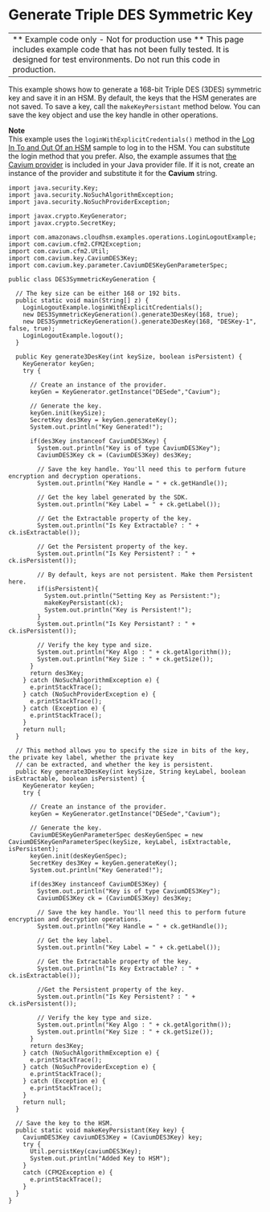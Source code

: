 # Generate Triple DES Symmetric Key<a name="java-sample-des-key"></a>


|  | 
| --- |
|  \*\* Example code only \- Not for production use \*\* This page includes example code that has not been fully tested\. It is designed for test environments\. Do not run this code in production\.  | 

This example shows how to generate a 168\-bit Triple DES \(3DES\) symmetric key and save it in an HSM\. By default, the keys that the HSM generates are not saved\. To save a key, call the `makeKeyPersistant` method below\. You can save the key object and use the key handle in other operations\. 

**Note**  
This example uses the `loginWithExplicitCredentials()` method in the [Log In To and Out Of an HSM](java-sample-login.md) sample to log in to the HSM\. You can substitute the login method that you prefer\. Also, the example assumes that [the Cavium provider](use-cavium-provider.md) is included in your Java provider file\. If it is not, create an instance of the provider and substitute it for the **Cavium** string\. 

```
import java.security.Key;
import java.security.NoSuchAlgorithmException;
import java.security.NoSuchProviderException;

import javax.crypto.KeyGenerator;
import javax.crypto.SecretKey;

import com.amazonaws.cloudhsm.examples.operations.LoginLogoutExample;
import com.cavium.cfm2.CFM2Exception;
import com.cavium.cfm2.Util;
import com.cavium.key.CaviumDES3Key;
import com.cavium.key.parameter.CaviumDESKeyGenParameterSpec;

public class DES3SymmetricKeyGeneration {

  // The key size can be either 168 or 192 bits.
  public static void main(String[] z) {
    LoginLogoutExample.loginWithExplicitCredentials();
    new DES3SymmetricKeyGeneration().generate3DesKey(168, true);
    new DES3SymmetricKeyGeneration().generate3DesKey(168, "DESKey-1", false, true);
    LoginLogoutExample.logout();
  }

  public Key generate3DesKey(int keySize, boolean isPersistent) {
    KeyGenerator keyGen;
    try {
    
      // Create an instance of the provider.
      keyGen = KeyGenerator.getInstance("DESede","Cavium");
      
      // Generate the key.
      keyGen.init(keySize); 
      SecretKey des3Key = keyGen.generateKey();
      System.out.println("Key Generated!");
      
      if(des3Key instanceof CaviumDES3Key) {
        System.out.println("Key is of type CaviumDES3Key");
        CaviumDES3Key ck = (CaviumDES3Key) des3Key;
        
        // Save the key handle. You'll need this to perform future encryption and decryption operations.
        System.out.println("Key Handle = " + ck.getHandle());
        
        // Get the key label generated by the SDK.
        System.out.println("Key Label = " + ck.getLabel());
        
        // Get the Extractable property of the key.
        System.out.println("Is Key Extractable? : " + ck.isExtractable());
        
        // Get the Persistent property of the key.
        System.out.println("Is Key Persistent? : " + ck.isPersistent());
        
        // By default, keys are not persistent. Make them Persistent here.
        if(isPersistent){
          System.out.println("Setting Key as Persistent:");
          makeKeyPersistant(ck);
          System.out.println("Key is Persistent!");
        }
        System.out.println("Is Key Persistant? : " + ck.isPersistent());
        
        // Verify the key type and size.
        System.out.println("Key Algo : " + ck.getAlgorithm());
        System.out.println("Key Size : " + ck.getSize());
      }
      return des3Key;
    } catch (NoSuchAlgorithmException e) {
      e.printStackTrace();
    } catch (NoSuchProviderException e) {
      e.printStackTrace();
    } catch (Exception e) {
      e.printStackTrace();
    } 
    return null;
  }

  // This method allows you to specify the size in bits of the key, the private key label, whether the private key 
  // can be extracted, and whether the key is persistent.
  public Key generate3DesKey(int keySize, String keyLabel, boolean isExtractable, boolean isPersistent) {
    KeyGenerator keyGen;
    try {

      // Create an instance of the provider.
      keyGen = KeyGenerator.getInstance("DESede","Cavium");
      
      // Generate the key.
      CaviumDESKeyGenParameterSpec desKeyGenSpec = new CaviumDESKeyGenParameterSpec(keySize, keyLabel, isExtractable, isPersistent); 
      keyGen.init(desKeyGenSpec); 
      SecretKey des3Key = keyGen.generateKey();
      System.out.println("Key Generated!");
      
      if(des3Key instanceof CaviumDES3Key) {
        System.out.println("Key is of type CaviumDES3Key");
        CaviumDES3Key ck = (CaviumDES3Key) des3Key;
        
        // Save the key handle. You'll need this to perform future encryption and decryption operations.
        System.out.println("Key Handle = " + ck.getHandle());
        
        // Get the key label. 
        System.out.println("Key Label = " + ck.getLabel());
        
        // Get the Extractable property of the key.
        System.out.println("Is Key Extractable? : " + ck.isExtractable());
        
        //Get the Persistent property of the key.
        System.out.println("Is Key Persistent? : " + ck.isPersistent());
        
        // Verify the key type and size.
        System.out.println("Key Algo : " + ck.getAlgorithm());
        System.out.println("Key Size : " + ck.getSize());
      }
      return des3Key;
    } catch (NoSuchAlgorithmException e) {
      e.printStackTrace();
    } catch (NoSuchProviderException e) {
      e.printStackTrace();
    } catch (Exception e) {
      e.printStackTrace();
    } 
    return null;
  }
  
  // Save the key to the HSM.
  public static void makeKeyPersistant(Key key) {
    CaviumDES3Key caviumDES3Key = (CaviumDES3Key) key;
    try {
      Util.persistKey(caviumDES3Key);
      System.out.println("Added Key to HSM");
    } 
    catch (CFM2Exception e) {
      e.printStackTrace();
    }
  }
}
```